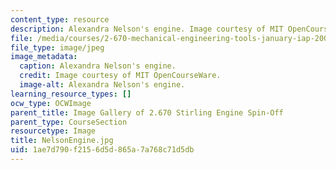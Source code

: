 ```yaml
---
content_type: resource
description: Alexandra Nelson's engine. Image courtesy of MIT OpenCourseWare.
file: /media/courses/2-670-mechanical-engineering-tools-january-iap-2004/1ae7d790f2156d5d865a7a768c71d5db_NelsonEngine.jpg
file_type: image/jpeg
image_metadata:
  caption: Alexandra Nelson's engine.
  credit: Image courtesy of MIT OpenCourseWare.
  image-alt: Alexandra Nelson's engine.
learning_resource_types: []
ocw_type: OCWImage
parent_title: Image Gallery of 2.670 Stirling Engine Spin-Off
parent_type: CourseSection
resourcetype: Image
title: NelsonEngine.jpg
uid: 1ae7d790-f215-6d5d-865a-7a768c71d5db
---
```

